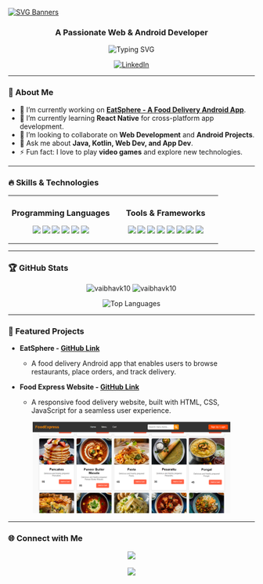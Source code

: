 [![SVG Banners](https://svg-banners.vercel.app/api?type=luminance&text1=Vaibhav%20Kumawat&width=1000&height=200)](https://github.com/Akshay090/svg-banners)


<h3 align="center">A Passionate Web & Android Developer</h3>

<p align="center">
  <img src="https://readme-typing-svg.demolab.com?font=Ribeye&size=50&pause=1000&color=33ff00&center=true&width=900&height=100&lines=Web+Developer;Android+Developer;Bot+Developer;Lifelong+Learner" alt="Typing SVG">
</p>

<p align="center">
  <a href="https://linkedin.com/in/vaibhavk10" target="_blank">
    <img src="https://img.shields.io/badge/LinkedIn-%230077B5.svg?style=for-the-badge&logo=linkedin&logoColor=white" alt="LinkedIn">
  </a>
</p>

---

### 🚀 About Me

- 🔭 I’m currently working on **[EatSphere - A Food Delivery Android App](https://github.com/vaibhavk10/EatSphere)**.
- 🌱 I’m currently learning **React Native** for cross-platform app development.
- 👯 I’m looking to collaborate on **Web Development** and **Android Projects**.
- 💬 Ask me about **Java, Kotlin, Web Dev, and App Dev**.
- ⚡ Fun fact: I love to play **video games** and explore new technologies.

---

### 🔥 Skills & Technologies

<table align="center">
<tr>
 <td width="50%" valign="top">
      <h3 align="center">Programming Languages</h3>
      <p align="center">
        <img src="https://img.shields.io/badge/JavaScript-F7DF1E?style=for-the-badge&logo=javascript&logoColor=black"/>
        <img src="https://img.shields.io/badge/Kotlin-0095D5?style=for-the-badge&logo=kotlin&logoColor=white"/>
        <img src="https://img.shields.io/badge/HTML5-E34F26?style=for-the-badge&logo=html5&logoColor=white"/>
        <img src="https://img.shields.io/badge/CSS3-1572B6?style=for-the-badge&logo=css3&logoColor=white"/>
        <img src="https://img.shields.io/badge/Python-3776AB?style=for-the-badge&logo=python&logoColor=white"/>
        <img src="https://img.shields.io/badge/Java-ED8B00?style=for-the-badge&logo=java&logoColor=white"/>
      </p>
    </td>
  <td width="50%" valign="top">
    <h3 align="center">Tools & Frameworks</h3>
    <p align="center">
      <img src="https://img.shields.io/badge/Android_Studio-3DDC84?style=for-the-badge&logo=android-studio&logoColor=white"/>
      <img src="https://img.shields.io/badge/Firebase-FFCA28?style=for-the-badge&logo=firebase&logoColor=black"/>
      <img src="https://img.shields.io/badge/Node.js-339933?style=for-the-badge&logo=nodedotjs&logoColor=white"/>
      <img src="https://img.shields.io/badge/Heroku-430098?style=for-the-badge&logo=heroku&logoColor=white"/>
      <img src="https://img.shields.io/badge/Canva-00C4CC?style=for-the-badge&logo=canva&logoColor=white"/>
      <img src="https://img.shields.io/badge/Figma-F24E1E?style=for-the-badge&logo=figma&logoColor=white"/>
      <img src="https://img.shields.io/badge/Kali-268BEE?style=for-the-badge&logo=kalilinux&logoColor=white"/>
      <img src="https://img.shields.io/badge/Git-F05032?style=for-the-badge&logo=git&logoColor=white"/>
    </p>
  </td>
</tr>
</table>

---

### 🏆 GitHub Stats

<p align="center">
  <img width="48%" src="https://github-readme-stats.vercel.app/api?username=vaibhavk10&show_icons=true&theme=radical" alt="vaibhavk10" />
  <img width="48%" src="https://github-readme-streak-stats.herokuapp.com/?user=vaibhavk10&theme=radical" alt="vaibhavk10" />
</p>
<p align="center">
  <img width="48%" src="https://github-readme-stats.vercel.app/api/top-langs/?username=vaibhavk10&layout=compact&theme=radical" alt="Top Languages" />
</p>

---

### 📂 Featured Projects

- **EatSphere - [GitHub Link](https://github.com/vaibhavk10/EatSphere)**
  - A food delivery Android app that enables users to browse restaurants, place orders, and track delivery.
  
- **Food Express Website - [GitHub Link](https://github.com/vaibhavk10/Food-Express)**
  - A responsive food delivery website, built with HTML, CSS, JavaScript for a seamless user experience.

<p align="center">
  <img src="https://github.com/vaibhavk10/Food-Express/blob/master/assets/projectimage.png" width="80%" alt="Project Screenshot">
</p>

---

### 🌐 Connect with Me

<p align="center">
  <a href="https://www.linkedin.com/in/vaibhavk10/" target="_blank">
    <img src="https://img.shields.io/badge/LinkedIn-%230077B5.svg?style=for-the-badge&logo=linkedin&logoColor=white"/>
  </a>
</p>

<p align="center">
  <img src="https://media.giphy.com/media/L8K62iTDkzGX6/giphy.gif" width="150">
</p>


